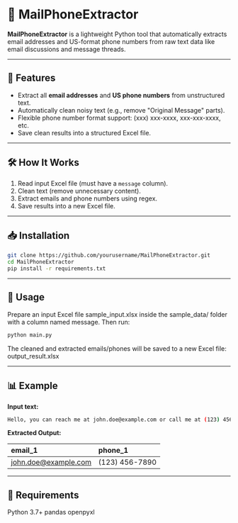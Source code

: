 # 📄 MailPhoneExtractor

**MailPhoneExtractor** is a lightweight Python tool that automatically extracts email addresses and US-format phone numbers from raw text data like email discussions and message threads.

---

## 🚀 Features
- Extract all **email addresses** and **US phone numbers** from unstructured text.
- Automatically clean noisy text (e.g., remove "Original Message" parts).
- Flexible phone number format support: (xxx) xxx-xxxx, xxx-xxx-xxxx, etc.
- Save clean results into a structured Excel file.

---

## 🛠 How It Works
1. Read input Excel file (must have a `message` column).
2. Clean text (remove unnecessary content).
3. Extract emails and phone numbers using regex.
4. Save results into a new Excel file.

---

## 📥 Installation
```bash
git clone https://github.com/yourusername/MailPhoneExtractor.git
cd MailPhoneExtractor
pip install -r requirements.txt
```

---

## 🧩 Usage
Prepare an input Excel file sample_input.xlsx inside the sample_data/ folder with a column named message.
Then run:
```bash
python main.py
```

The cleaned and extracted emails/phones will be saved to a new Excel file:
output_result.xlsx

---

## 📊 Example
**Input text:**
```bash
Hello, you can reach me at john.doe@example.com or call me at (123) 456-7890. Thanks!
```
**Extracted Output:**

| email_1               | phone_1       |
|:----------------------|:--------------|
| john.doe@example.com   | (123) 456-7890 |

---

## 📌 Requirements
Python 3.7+
pandas
openpyxl


